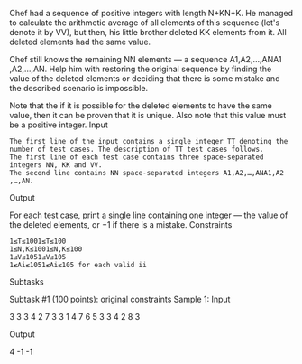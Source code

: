 Chef had a sequence of positive integers with length N+KN+K. He managed to calculate the arithmetic average of all elements of this sequence (let's denote it by VV), but then, his little brother deleted KK elements from it. All deleted elements had the same value.

Chef still knows the remaining NN elements — a sequence A1,A2,…,ANA1​,A2​,…,AN​. Help him with restoring the original sequence by finding the value of the deleted elements or deciding that there is some mistake and the described scenario is impossible.

Note that the if it is possible for the deleted elements to have the same value, then it can be proven that it is unique. Also note that this value must be a positive integer.
Input

    The first line of the input contains a single integer TT denoting the number of test cases. The description of TT test cases follows.
    The first line of each test case contains three space-separated integers NN, KK and VV.
    The second line contains NN space-separated integers A1,A2,…,ANA1​,A2​,…,AN​.

Output

For each test case, print a single line containing one integer — the value of the deleted elements, or −1 if there is a mistake.
Constraints

    1≤T≤1001≤T≤100
    1≤N,K≤1001≤N,K≤100
    1≤V≤1051≤V≤105
    1≤Ai≤1051≤Ai​≤105 for each valid ii

Subtasks

Subtask #1 (100 points): original constraints
Sample 1:
Input

3
3 3 4
2 7 3
3 1 4
7 6 5
3 3 4
2 8 3

Output

4
-1
-1